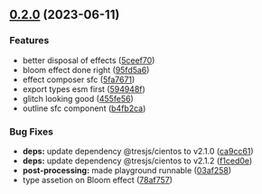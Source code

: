 

## [0.2.0](https://github.com/Tresjs/post-processing/compare/0.1.0...0.2.0) (2023-06-11)


### Features

* better disposal of effects ([5ceef70](https://github.com/Tresjs/post-processing/commit/5ceef7040569933b7df640db18987d42412f2132))
* bloom effect done right ([95fd5a6](https://github.com/Tresjs/post-processing/commit/95fd5a62cda5367e4bd15003d5b437b6531399c9))
* effect composer sfc ([5fa7671](https://github.com/Tresjs/post-processing/commit/5fa76715aef1fa496e25cecd32313c4bd8cb2493))
* export types esm first ([594948f](https://github.com/Tresjs/post-processing/commit/594948fb1962ccded1277569364071b7a2765948))
* glitch looking good ([455fe56](https://github.com/Tresjs/post-processing/commit/455fe56085626f119faa9c7ffd742182c60af130))
* outline sfc component ([b4fb2ca](https://github.com/Tresjs/post-processing/commit/b4fb2ca18f0cfe1b40d0b81f46afb11039a02428))


### Bug Fixes

* **deps:** update dependency @tresjs/cientos to v2.1.0 ([ca9cc61](https://github.com/Tresjs/post-processing/commit/ca9cc617ddefad2ee055f8b45f609fa3e5fc6ef0))
* **deps:** update dependency @tresjs/cientos to v2.1.2 ([f1ced0e](https://github.com/Tresjs/post-processing/commit/f1ced0e4b8b2ff20c05ffb2bec8e7f0c11667539))
* **post-processing:** made playground runnable ([03af258](https://github.com/Tresjs/post-processing/commit/03af2584d3735caced3984f84ef3d7279806d245))
* type assetion on Bloom effect ([78af757](https://github.com/Tresjs/post-processing/commit/78af757c04d932fcd589fa01810883bd8d3e2c17))